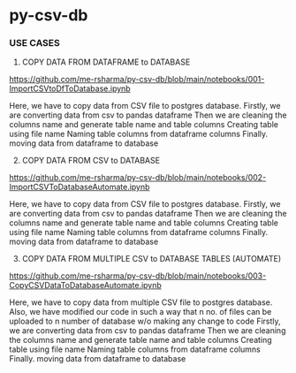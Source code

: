 # py-csv-db

### USE CASES

1. COPY DATA FROM DATAFRAME to DATABASE

https://github.com/me-rsharma/py-csv-db/blob/main/notebooks/001-ImportCSVtoDfToDatabase.ipynb

<p>
  Here, we have to copy data from CSV file to postgres database.
  Firstly, we are converting data from csv to pandas dataframe
  Then we are cleaning the columns name and generate table name and table columns
  Creating table using file name
  Naming table columns from dataframe columns
  Finally. moving data from dataframe to database
</p>

2. COPY DATA FROM CSV to DATABASE

https://github.com/me-rsharma/py-csv-db/blob/main/notebooks/002-ImportCSVToDatabaseAutomate.ipynb

<p>
  Here, we have to copy data from CSV file to postgres database.
  Firstly, we are converting data from csv to pandas dataframe
  Then we are cleaning the columns name and generate table name and table columns
  Creating table using file name
  Naming table columns from dataframe columns
  Finally. moving data from dataframe to database
</p>

3. COPY DATA FROM MULTIPLE CSV to DATABASE TABLES (AUTOMATE)

https://github.com/me-rsharma/py-csv-db/blob/main/notebooks/003-CopyCSVDataToDatabaseAutomate.ipynb

<p>
  Here, we have to copy data from multiple CSV file to postgres database.
  Also, we have modified our code in such a way that n no. of files can be uploaded to n number of database w/o making any change to code
  Firstly, we are converting data from csv to pandas dataframe
  Then we are cleaning the columns name and generate table name and table columns
  Creating table using file name
  Naming table columns from dataframe columns
  Finally. moving data from dataframe to database
</p>

